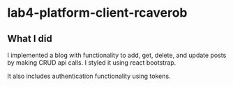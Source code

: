 # lab4-platform-client-rcaverob

## What I did
I implemented a blog with functionality to add, get, delete, and update posts by making CRUD api calls. I styled it using react bootstrap. 

It also includes authentication functionality using tokens.
